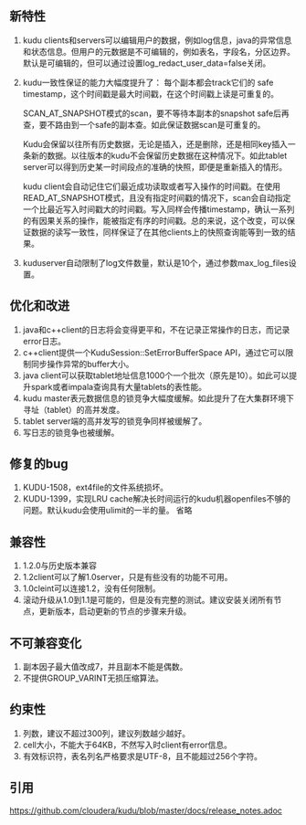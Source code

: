## 新特性
1. kudu clients和servers可以编辑用户的数据，例如log信息，java的异常信息和状态信息。但用户的元数据是不可编辑的，例如表名，字段名，分区边界。默认是可编辑的，但可以通过设置log_redact_user_data=false关闭。
2. kudu一致性保证的能力大幅度提升了：
    每个副本都会track它们的 safe timestamp，这个时间戳是最大时间戳，在这个时间戳上读是可重复的。
    
    SCAN_AT_SNAPSHOT模式的scan，要不等待本副本的snapshot safe后再查，要不路由到一个safe的副本查。如此保证数据scan是可重复的。
    
    Kudu会保留以往所有历史数据，无论是插入，还是删除，还是相同key插入一条新的数据。以往版本的kudu不会保留历史数据在这种情况下。如此tablet server可以得到历史某一时间段点的准确的快照，即便是重新插入的情形。
    
    kudu client会自动记住它们最近成功读取或者写入操作的时间戳。在使用READ_AT_SNAPSHOT模式，且没有指定时间戳的情况下，scan会自动指定一个比最近写入时间戳大的时间戳。写入同样会传播timestamp，确认一系列的有因果关系的操作，能被指定有序的时间戳。总的来说，这个改变，可以保证数据的读写一致性，同样保证了在其他clients上的快照查询能等到一致的结果。
3. kuduserver自动限制了log文件数量，默认是10个，通过参数max_log_files设置。

## 优化和改进
1. java和c++client的日志将会变得更平和，不在记录正常操作的日志，而记录error日志。
2. c++client提供一个KuduSession::SetErrorBufferSpace API，通过它可以限制同步操作异常的buffer大小。
3. java client可以获取tablet地址信息1000个一个批次（原先是10）。如此可以提升spark或者impala查询具有大量tablets的表性能。
4. kudu master表元数据信息的锁竞争大幅度缓解。如此提升了在大集群环境下寻址（tablet）的高并发度。
5. tablet server端的高并发写的锁竞争同样被缓解了。
6. 写日志的锁竞争也被缓解。

## 修复的bug
1. KUDU-1508，ext4file的文件系统损坏。
2. KUDU-1399，实现LRU cache解决长时间运行的kudu机器openfiles不够的问题。默认kudu会使用ulimit的一半的量。
省略

## 兼容性
1. 1.2.0与历史版本兼容
2. 1.2client可以了解1.0server，只是有些没有的功能不可用。
3. 1.0cleint可以连接1.2，没有任何限制。
4. 滚动升级从1.0到1.1是可能的，但是没有完整的测试。建议安装关闭所有节点，更新版本，启动更新的节点的步骤来升级。

## 不可兼容变化
1. 副本因子最大值改成7，并且副本不能是偶数。
2. 不提供GROUP_VARINT无损压缩算法。

## 约束性
1. 列数，建议不超过300列，建议列数越少越好。
2. cell大小，不能大于64KB，不然写入时client有error信息。
3. 有效标识符，表名列名严格要求是UTF-8，且不能超过256个字符。

## 引用
https://github.com/cloudera/kudu/blob/master/docs/release_notes.adoc
